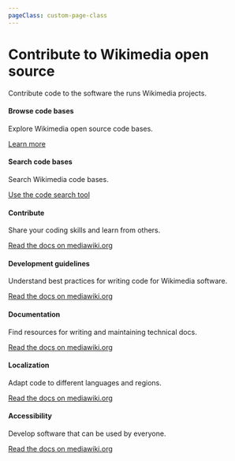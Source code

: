 ```yaml
---
pageClass: custom-page-class
---
```


# Contribute to Wikimedia open source

Contribute code to the software the runs Wikimedia projects.

<div class="contentsection">

<div class="contentbox">
<h4>Browse code bases</h4>
<div>
<p>Explore Wikimedia open source code bases.</p>
<p><a href="opensource">Learn more</a></p></div></div>

<div class="contentbox">
<h4>Search code bases</h4>
<div>
<p>Search Wikimedia code bases.</p>
<p><a href="https://codesearch.wmcloud.org/search" target="_blank" rel="noopener noreferrer">Use the code search tool</a></p>
</div></div>

<div class="contentbox">
<h4>Contribute</h4>
<div>
<p>Share your coding skills and learn from others.</p>
<p><a href="https://www.mediawiki.org/wiki/Special:MyLanguage/New_Developers" target="_blank" rel="noopener noreferrer">Read the docs on mediawiki.org</a></p>
</div></div>

<div class="contentbox">
<h4>Development guidelines</h4>
<div>
<p>Understand best practices for writing code for Wikimedia software.</p>
<p><a href="https://www.mediawiki.org/wiki/Special:MyLanguage/Development_guidelines" target="_blank" rel="noopener noreferrer">Read the docs on mediawiki.org</a></p>
</div></div>

<div class="contentbox">
<h4>Documentation</h4>
<div>
<p>Find resources for writing and maintaining technical docs.</p>
<p><a href="https://www.mediawiki.org/wiki/Special:MyLanguage/Documentation" target="_blank" rel="noopener noreferrer">Read the docs on mediawiki.org</a></p>
</div></div>

<div class="contentbox">
<h4>Localization</h4>
<div>
<p>Adapt code to different languages and regions.</p>
<p><a href="https://www.mediawiki.org/wiki/Special:MyLanguage/Localisation" target="_blank" rel="noopener noreferrer">Read the docs on mediawiki.org</a></p>
</div></div>

<div class="contentbox">
<h4>Accessibility</h4>
<div>
<p>Develop software that can be used by everyone.</p>
<p><a href="https://www.mediawiki.org/wiki/Special:MyLanguage/Accessibility_guide_for_developers" target="_blank" rel="noopener noreferrer">Read the docs on mediawiki.org</a></p>
</div></div>

</div>
